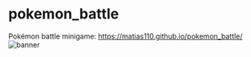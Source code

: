 # pokemon_battle
Pokémon battle minigame: https://matias110.github.io/pokemon_battle/
![banner](https://user-images.githubusercontent.com/40966311/132570780-68a299f9-7b44-426d-9709-78762f0bb927.jpg)

